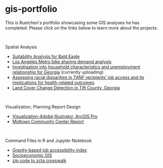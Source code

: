 # gis-portfolio

This is Rueichen's portfolio showcasing some GIS analyses he has completed. Please click on the links below to learn more about the projects.

<br>

Spatial Analysis
- [Suitability Analysis for Bald Eagle](https://github.com/rc-tsai/gis-portfolio/blob/main/projects/Suitability%20Analysis%20for%20Bald%20Eagle.md)
- [Los Angeles Metro bike sharing demand analysis](https://github.com/rc-tsai/gis-portfolio/blob/main/projects/Los%20Angeles%20Metro%20bike%20sharing%20demand%20analysis.md)
- [Investigation into household characteristics and unemployment relationship for Georgia](https://github.com/rc-tsai/gis-portfolio/blob/main/projects/Investigation%20into%20household%20characteristics%20and%20unemployment%20relationship%20for%20Georgia.md) (currently uploading)
- [Assessing racial disparities in TANF recipients’ job access and its implications for health-related outcomes](https://issuu.com/rc-t/docs/xula_poster_v3)
- [Land Cover Change Detection in Tift County, Georgia](https://issuu.com/rc-t/docs/class_project_report_rueichen_tsai)

<br>

Visualization, Planning Report Design
- [Visualization-Adobe Illustrator, ArcGIS Pro](https://github.com/rc-tsai/gis-portfolio/blob/main/Visualization-Adobe%20Illustrator%2C%20ArcGIS%20Pro)
- [Midtown Community Center Report](https://issuu.com/rc-t/docs/report_midtowncommunitycenter)

<br>

Command Files in R and Jupyter Notebook
- [Gravity-based job accessibility index](https://github.com/rc-tsai/gis-portfolio/blob/main/Job%20accessibility%20index.ipynb)
- [Socioeconomic GIS](https://rpubs.com/rct/socioeconomicgis)
- [zip code to zcta crosswalk](https://github.com/rc-tsai/gis-portfolio/blob/main/zip%20code%20to%20zcta%20crosswalk.py)
